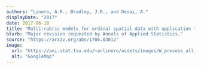 ```yaml
---
authors: "Linero, A.R., Bradley, J.R., and Desai, A."
displayDate: "2017"
date: 2017-06-16
title: "Multi-rubric models for ordinal spatial data with application to online ratings from Yelp"
blurb: "Major revision requested by Annals of Applied Statistics."
source: "https://arxiv.org/abs/1706.03012"
image:
  url: "https://ani.stat.fsu.edu/~arlinero/assets/images/W_process_all_rest.jpg"
  alt: "GoogleMap"
---
```

